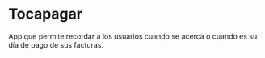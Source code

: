 # Tocapagar
App que permite recordar a los usuarios cuando se acerca o cuando es su día de pago de sus facturas.
